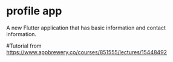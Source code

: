 # profile app

A new Flutter application that has basic information and contact information.

#Tutorial from
https://www.appbrewery.co/courses/851555/lectures/15448492
